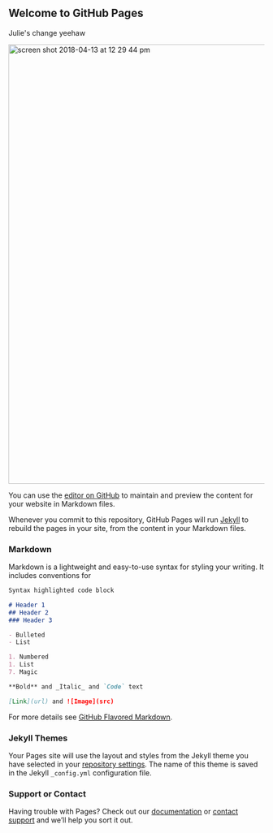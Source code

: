 ## Welcome to GitHub Pages

Julie's change
yeehaw

<img width="866" alt="screen shot 2018-04-13 at 12 29 44 pm" src="https://user-images.githubusercontent.com/10519110/39476050-a3bd9fa4-4d28-11e8-90d4-42e07d1c706a.png">

You can use the [editor on GitHub](https://github.com/ksmith1990/ksmith1990.GitHub.io/edit/master/README.md) to maintain and preview the content for your website in Markdown files.

Whenever you commit to this repository, GitHub Pages will run [Jekyll](https://jekyllrb.com/) to rebuild the pages in your site, from the content in your Markdown files.

### Markdown

Markdown is a lightweight and easy-to-use syntax for styling your writing. It includes conventions for

```markdown
Syntax highlighted code block

# Header 1
## Header 2
### Header 3

- Bulleted
- List

1. Numbered
1. List
7. Magic

**Bold** and _Italic_ and `Code` text

[Link](url) and ![Image](src)
```

For more details see [GitHub Flavored Markdown](https://guides.github.com/features/mastering-markdown/).

### Jekyll Themes

Your Pages site will use the layout and styles from the Jekyll theme you have selected in your [repository settings](https://github.com/ksmith1990/ksmith1990.GitHub.io/settings). The name of this theme is saved in the Jekyll `_config.yml` configuration file.

### Support or Contact

Having trouble with Pages? Check out our [documentation](https://help.github.com/categories/github-pages-basics/) or [contact support](https://github.com/contact) and we’ll help you sort it out.
